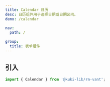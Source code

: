```yaml
---
title: Calendar 日历
desc: 日历组件用于选择日期或日期区间。
demo: /calendar

nav:
  path: /

group:
  title: 表单组件
---
```


## 引入

```js
import { Calendar } from '@kuki-lib/rn-vant';
```
